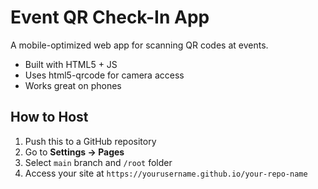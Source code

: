 # Event QR Check-In App

A mobile-optimized web app for scanning QR codes at events.

- Built with HTML5 + JS
- Uses html5-qrcode for camera access
- Works great on phones

## How to Host

1. Push this to a GitHub repository
2. Go to **Settings → Pages**
3. Select `main` branch and `/root` folder
4. Access your site at `https://yourusername.github.io/your-repo-name`
